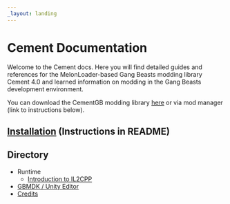 ```yaml
---
_layout: landing
---
```


# Cement Documentation

Welcome to the Cement docs. Here you will find detailed guides and references for the MelonLoader-based Gang Beasts modding library Cement 4.0 and learned information on modding in the Gang Beasts development environment.

You can download the CementGB modding library [here](https://github.com/CementGB-4-0/CementSource/releases/latest) or via mod manager (link to instructions below).

## [Installation](https://github.com/CementGB-4-0/CementSource/blob/master/README.md#installation) (Instructions in README)

## Directory

- Runtime
  - [Introduction to IL2CPP](guides/introduction-to-il2cpp.md)
- [GBMDK / Unity Editor](guides/gbmdk/gbmdk-index.md)
- [Credits](guides/credits.md)
